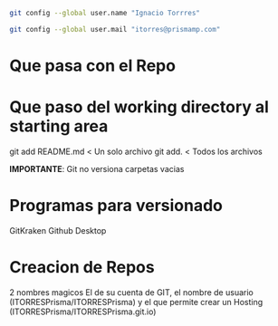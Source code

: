 

```bash
git config --global user.name "Ignacio Torrres"
```

```bash
git config --global user.mail "itorres@prismamp.com"
```


# Que pasa con el Repo


# Que paso del working directory al starting area
git add README.md < Un solo archivo
git add. < Todos los archivos

**IMPORTANTE**: Git no versiona carpetas vacias

# Programas para versionado
GitKraken
Github Desktop

# Creacion de Repos
2 nombres magicos
El de su cuenta de GIT, el nombre de usuario (ITORRESPrisma/ITORRESPrisma)
y el que permite crear un Hosting (ITORRESPrisma/ITORRESPrisma.git.io)